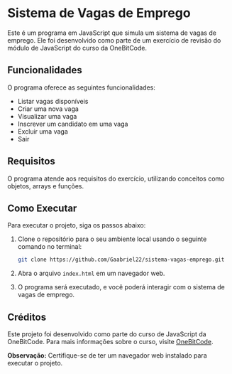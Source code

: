# Sistema de Vagas de Emprego

Este é um programa em JavaScript que simula um sistema de vagas de emprego. Ele foi desenvolvido como parte de um exercício de revisão do módulo de JavaScript do curso da OneBitCode.

## Funcionalidades

O programa oferece as seguintes funcionalidades:

- Listar vagas disponíveis
- Criar uma nova vaga
- Visualizar uma vaga
- Inscrever um candidato em uma vaga
- Excluir uma vaga
- Sair

## Requisitos

O programa atende aos requisitos do exercício, utilizando conceitos como objetos, arrays e funções.

## Como Executar

Para executar o projeto, siga os passos abaixo:

1. Clone o repositório para o seu ambiente local usando o seguinte comando no terminal:

    ```bash
    git clone https://github.com/Gaabriel22/sistema-vagas-emprego.git
    ```

2. Abra o arquivo `index.html` em um navegador web.
3. O programa será executado, e você poderá interagir com o sistema de vagas de emprego.


## Créditos

Este projeto foi desenvolvido como parte do curso de JavaScript da OneBitCode. Para mais informações sobre o curso, visite [OneBitCode](https://www.onebitcode.com/).

**Observação:** Certifique-se de ter um navegador web instalado para executar o projeto.